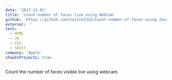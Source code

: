 ```yaml
---
date: '2017-11-01'
title: 'Count number of faces live using WebCam'
github: 'https://github.com/naitik2314/Count-number-of-faces-using-Javascript-Live-Webcam'
external: ''
tech:
  - HTML
  - JS
  - CSS
  - Shell
company: 'Apple'
showInProjects: true
---
```


Count the number of faces visible live using webcam.
